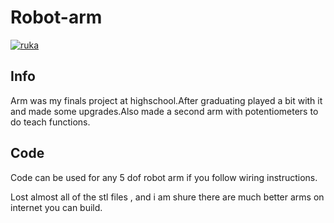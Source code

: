 # Robot-arm

[![ruka](https://user-images.githubusercontent.com/30388414/41652093-7e6b8d7a-7482-11e8-9ba0-ee3cc37c70a6.jpg)](https://www.youtube.com/watch?v=dLdM_xNHUD0)

## Info
Arm was my finals project at highschool.After graduating played a bit with it and made some upgrades.Also  made 
a second arm with potentiometers to do teach functions.

## Code
Code can be used for any 5 dof robot arm if you follow wiring instructions.


Lost almost all of the stl files , and i am shure there are much better arms on internet you can build.


